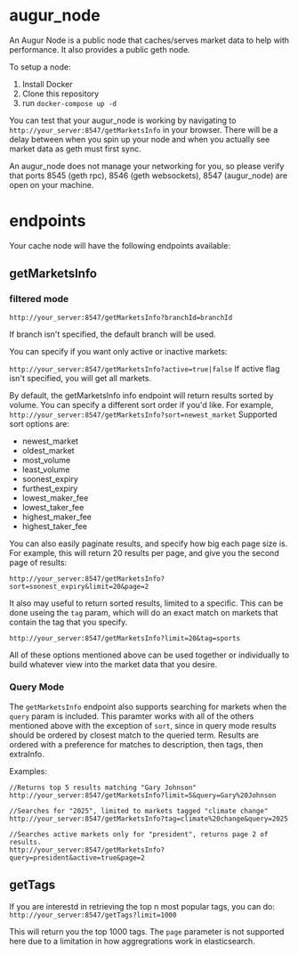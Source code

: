 # augur_node
An Augur Node is a public node that caches/serves market data to help with performance. It also provides a public geth node.

To setup a node:

1. Install Docker
2. Clone this repository
3. run `docker-compose up -d`

You can test that your augur_node is working by navigating to `http://your_server:8547/getMarketsInfo` in your browser. There will be a delay between when you spin up your node and when you actually see market data as geth must first sync.

An augur_node does not manage your networking for you, so please verify that ports 8545 (geth rpc), 8546 (geth websockets), 8547 (augur_node) are open on your machine.

# endpoints
Your cache node will have the following endpoints available:
## getMarketsInfo

### filtered mode
`http://your_server:8547/getMarketsInfo?branchId=branchId`

If branch isn't specified, the default branch will be used.

You can specify if you want only active or inactive markets:

`http://your_server:8547/getMarketsInfo?active=true|false`
If active flag isn't specified, you will get all markets.

By default, the getMarketsInfo info endpoint will return results sorted by volume. You can specify a different sort order if you'd like. For example,
`http://your_server:8547/getMarketsInfo?sort=newest_market`
Supported sort options are:
- newest_market
- oldest_market
- most_volume
- least_volume
- soonest_expiry
- furthest_expiry
- lowest_maker_fee
- lowest_taker_fee
- highest_maker_fee
- highest_taker_fee

You can also easily paginate results, and specify how big each page size is. For example, this will return 20 results per page, and give you the second page of results:

`http://your_server:8547/getMarketsInfo?sort=soonest_expiry&limit=20&page=2`

It also may useful to return sorted results, limited to a specific. This can be done useing the `tag` param, which will do an exact match on markets that contain the tag that you specify.

`http://your_server:8547/getMarketsInfo?limit=20&tag=sports`

All of these options mentioned above can be used together or individually to build whatever view into the market data that you desire.

### Query Mode

The `getMarketsInfo` endpoint also supports searching for markets when the `query` param is included. This paramter works with all of the others mentioned above with the exception of `sort`, since in query mode results should be ordered by closest match to the queried term. Results are ordered with a preference for matches to description, then tags, then extraInfo.

Examples:

```
//Returns top 5 results matching "Gary Johnson"
http://your_server:8547/getMarketsInfo?limit=5&query=Gary%20Johnson

//Searches for "2025", limited to markets tagged "climate change"
http://your_server:8547/getMarketsInfo?tag=climate%20change&query=2025

//Searches active markets only for "president", returns page 2 of results.
http://your_server:8547/getMarketsInfo?query=president&active=true&page=2
```

## getTags
If you are interestd in retrieving the top n most popular tags, you can do:
`http://your_server:8547/getTags?limit=1000`

This will return you the top 1000 tags. The `page` parameter is not supported here due to a limitation in how aggregrations work in elasticsearch.
